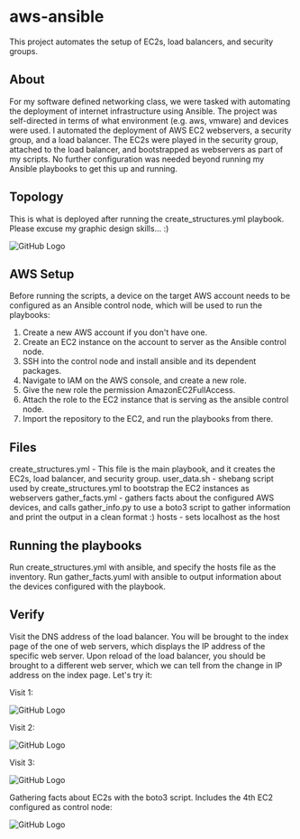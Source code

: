 # aws-ansible
This project automates the setup of EC2s, load balancers, and security groups.

## About

For my software defined networking class, we were tasked with automating the deployment of internet infrastructure using Ansible. The project was self-directed in terms of what environment (e.g. aws, vmware) and devices were used. I automated the deployment of AWS EC2 webservers, a security group, and a load balancer. The EC2s were played in the security group, attached to the load balancer, and bootstrapped as webservers as part of my scripts. No further configuration was needed beyond running my Ansible playbooks to get this up and running.

## Topology

This is what is deployed after running the create_structures.yml playbook. Please excuse my graphic design skills... :)

![GitHub Logo](https://i.imgur.com/gchQMb2.png)

## AWS Setup

Before running the scripts, a device on the target AWS account needs to be configured as an Ansible control node, which will be used to run the playbooks:
1.	Create a new AWS account if  you don't have one.
2.	Create an EC2 instance on the account to server as the Ansible control node.
3.	SSH into the control node and install ansible and its dependent packages.
4.	Navigate to IAM on the AWS console, and create a new role.
5.	Give the new role the permission AmazonEC2FullAccess.
6.	Attach the role to the EC2 instance that is serving as the ansible control node.
7.	Import the repository to the EC2, and run the playbooks from there.

## Files

create_structures.yml - This file is the main playbook, and it creates the EC2s, load balancer, and security group.
user_data.sh - shebang script used by create_structures.yml to bootstrap the EC2 instances as webservers
gather_facts.yml - gathers facts about the configured AWS devices, and calls gather_info.py to use a boto3 script to gather information and print the output in a clean format :)
hosts - sets localhost as the host

## Running the playbooks

Run create_structures.yml with ansible, and specify the hosts file as the inventory.
Run gather_facts.yuml with ansible to output information about the devices configured with the playbook.

## Verify

Visit the DNS address of the load balancer. You will be brought to the index page of the one of web servers, which displays the IP address of the specific web server. Upon reload of the load balancer, you should be brought to a different web server, which we can tell from the change in IP address on the index page. Let's try it:

Visit 1:

![GitHub Logo](https://i.imgur.com/bmDr7Dn.png)

Visit 2:

![GitHub Logo](https://i.imgur.com/Fexl1Na.png)

Visit 3:

![GitHub Logo](https://i.imgur.com/ROBuA0g.png)

Gathering facts about EC2s with the boto3 script. Includes the 4th EC2 configured as control node:

![GitHub Logo](https://i.imgur.com/smf3eEq.png)

